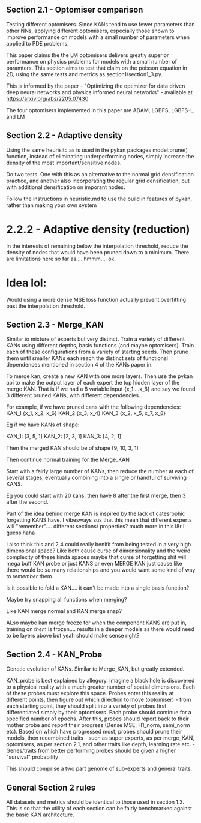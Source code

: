 ## Section 2.1 - Optomiser comparison

Testing different optomisers. Since KANs tend to use fewer parameters than other NNs, applying different optomisers, especially those shown to improve performance on models with a small number of parameters when applied to PDE problems.

This paper claims the the LM optomisers delivers greatly superior performance on physics problems for models with a small number of paramters. This section aims to test that claim on the poisson equation in 2D, using the same tests and metrics as section1/section1_3.py.

This is informed by the paper - "Optimizing the optimizer for data driven deep neural networks and physics informed neural networks" - available at https://arxiv.org/abs/2205.07430

The four optomisers implemented in this paper are ADAM, LGBFS, LGBFS-L, and LM

## Section 2.2 - Adaptive density

Using the same heurisitc as is used in the pykan packages model.prune() function, instead of eliminating underperforming nodes, simply increase the density of the most important/sensitive nodes.

Do two tests. One with this as an alternative to the normal grid densification practice, and another also incorporating the regular grid densification, but with additional densification on imporant nodes.

Follow the instructions in heuristic.md to use the build in features of pykan, rather than making your own system

# 2.2.2 - Adaptive density (reduction)

In the interests of remaining below the interpolation threshold, reduce the density of nodes that would have been pruned down to a minimum. There are limitations here so far as.... hmmm.... ok.

# Idea lol:
Would using a more dense MSE loss function actually prevent overfitting past the interpolation threshold.

## Section 2.3 - Merge_KAN

Similar to mixture of experts but very distinct. Train a variety of different KANs using different depths, basis functions (and maybe optomisers). Train each of these configurations from a variety of starting seeds. Then prune them until smaller KANs each reach the distinct sets of functional dependences mentioned in section 4 of the KANs paper in.

To merge kan, create a new KAN with one more layers. Then use the pykan api to make the output layer of each expert the top hidden layer of the merge KAN. That is if we had a 8 variable input {x_1....x_8} and say we found 3 different pruned KANs, with different dependencies. 

For example, if we have pruned cans with the following dependencies:
KAN_1 {x_1, x_2, x_6}
KAN_2 {x_3, x_4}
KAN_3 {x_2, x_5, x_7, x_8}

Eg if we have KANs of shape:

KAN_1: [3, 5, 1]
KAN_2: [2, 3, 1]
KAN_3: [4, 2, 1]

Then the merged KAN should be of shape [9, 10, 3, 1]

Then continue normal training for the Merge_KAN

Start with a fairly large number of KANs, then reduce the number at each of several stages, eventually combining into a single or handful of surviving KANS.

Eg you could start with 20 kans, then have 8 after the first merge, then 3 after the second.

Part of the idea behind merge KAN is inspired by the lack of catesrophic forgetting KANS have. I vibesways sus that this mean that different experts will "remember".... different sections/ properties? much more in this l8r I guess haha

I also think this and 2.4 could really benifit from being tested in a very high dimensional space? Like both cause curse of dimensionality and the weird complexity of these kinda spaces maybe that curse of forgetting shit will mega buff KAN probe or just KANS or even MERGE KAN just cause like there would be *so* many relationships and you would want some kind of way to *remember* them.

Is it possible to fold a KAN.... it can't be made into a single basis function?

Maybe try snapping all functions when merging?

Like KAN merge normal and KAN merge snap?

ALso maybe kan merge freeze for when the component KANS are put in, training on *them* is frozen.... results in a deeper models as there would need to be layers above but yeah should make sense right?

<!-- ## Section 2.3.1 -->


## Section 2.4 - KAN_Probe

Genetic evolution of KANs. Similar to Merge_KAN, but greatly extended. 

KAN_probe is best explained by allegory. Imagine a black hole is discovered to a physical reality with a much greater number of spatial dimensions. Each of these probes must explore this space. Probes enter this reality at different points, then figure out which direction to move (optomiser) - from each starting point, they should split into a variety of probes first differentiated simply by their optomisers. Each probe should continue for a specified number of epochs. After this, probes should report back to their mother probe and report their progress (Dense MSE, H1_norm, semi_norm etc). Based on which have progressed most, probes should prune their models, then recombined traits - such as super experts, as per merge_KAN, optomisers, as per section 2.1, and other traits like depth, learning rate etc. - Genes/traits from better performing probes should be given a higher "survival" probability

This should comprise a two part genome of sub-experts and general traits.



## General Section 2 rules

All datasets and metrics should be identical to those used in section 1.3. This is so that the utility of each section can be fairly benchmarked against the basic KAN architecture.